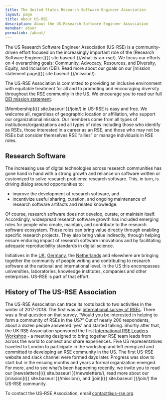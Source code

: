 ```yaml
---
title: The United States Research Software Engineer Association
layout: page
title: About US-RSE
description: About the US-Research Software Engineer Association
menubar: about
permalink: /about/
---
```


The US Research Software Engineer Association (US-RSE) is a community-driven effort focused on the increasingly important role of the [Research Software Engineer]({{ site.baseurl }}/what-is-an-rse/).
We focus our efforts on 4 overarching goals: Community, Advocacy, Resources, and Diversity, Equity, and Inclusion (DEI). Read more about our goals on our [mission statement page]({{ site.baseurl }}/mission/).

The US-RSE Association is committed to providing an inclusive environment with equitable treatment for all and to promoting and encouraging diversity throughout the RSE community in the US.
We encourage you to read our full [DEI mission statement](https://us-rse.org/dei-mission/).

[Membership]({{ site.baseurl }}/join/) in US-RSE is easy and free. We welcome all, regardless of geographic location or affiliation, who support our organizational mission.
Our members come from all types of institutions/organizations and all types of roles including those who identify as RSEs, those interested in a career as an RSE, and those who may not be RSEs but consider themselves RSE “allies” or manage individuals in RSE roles.

## Research Software
The increasing use of digital technologies across research communities has gone hand in hand with a strong growth and reliance on software written or customized to solve research problems: research software.
This, in turn, is driving dialog around opportunities to:
   * improve the development of research software, and
   * incentivize useful sharing, curation, and ongoing maintenance of research software artifacts and related knowledge.

Of course, research software does not develop, curate, or maintain itself.
Accordingly, widespread research software growth has included emerging roles for people who create, maintain, and contribute to the research software ecosystem.
These roles can bring value directly through enabling specific research projects. They also bring value indirectly, through helping ensure enduring impact of research software innovations and by facilitating adequate reproducibility standards in digital science.

Initiatives in the [UK](https://society-rse.org/), [Germany](http://www.de-rse.org/en), the
[Netherlands](https://nl-rse.org/) and elsewhere are bringing together the community of people writing and contributing to research software at the national and international level.
In the US this encompasses universities, laboratories, knowledge institutes, companies and other enterprises.
US-RSE is part of that effort.

## History of The US-RSE Association
The US-RSE Association can trace its roots back to two activities in the winter of 2017-2018.
The first was an [international survey of RSEs](https://www.software.ac.uk/blog/2018-03-12-what-do-we-know-about-rses-results-our-international-surveys).
There was a final question on that survey, “Would you be interested in helping to form a community of RSEs in the US?”
Out of nearly 200 respondents, about a dozen people answered 'yes' and started talking.
Shortly after that, the UK RSE Association sponsored the first [International RSE Leaders Workshop](https://society-rse.org/events/international-leaders-workshop/) - a meeting designed to bring together RSE team leads from across the world to connect and share experiences.
Five US representatives traveled to London to participate in the workshop and left energized and committed to developing an RSE community in the US.
The first US-RSE website and slack channel were formed days later.
Progress was slow to start but in the ensuing months and years a formal organization emerged.
For more, and to see what’s been happening recently, we invite you to read our [newsletters]({{ site.baseurl }}/newsletters/), read more about our [mission]({{ site.baseurl }}/mission/), and [join]({{ site.baseurl }}/join/) the US-RSE community.


To contact the US-RSE Association, email [contact@us-rse.org](mailto:contact@us-rse.org).
